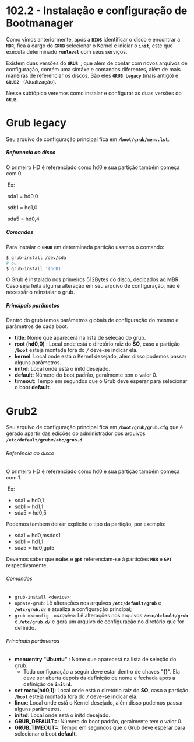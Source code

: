 # 102.2 - Instalação e configuração de Bootmanager

Como vimos anteriormente, após a **`BIOS`** identificar o disco e encontrar a **`MBR`**, fica a cargo do **`GRUB`** selecionar o Kernel e iniciar o **`init`**, este que executa determinado **`runlevel`** com seus serviços.

Existem duas versões do **`GRUB	`**, que além de contar com novos arquivos de configuração, contém uma sintáxe e comandos diferentes, além de mais maneiras de referênciar os discos. São eles **`GRUB Legacy`** (mais antigo) e **`GRUB2 `** (Atualização).

Nesse subtópico veremos como instalar e configurar as duas versões do **`GRUB`**.



# Grub legacy

Seu arquivo de configuração principal fica em **`/boot/grub/menu.lst`**.



##### Referencia ao disco

O primeiro HD é referenciado como hd0 e sua partição também começa com 0. 

​	Ex:

​		 sda1 = hd0,0

​		 sdb1 = hd1,0

​		 sda5 = hd0,4



##### Comandos

Para instalar o **`GRUB`** em determinada partição usamos o comando:

```bash
$ grub-install /dev/sda
# ou
$ grub-install '(hd0)'
```

O Grub é instalado nos primeiros 512Bytes do disco, dedicados ao MBR. Caso seja feita alguma alteração em seu arquivo de configuração, não é necessário reinstalar o grub.



##### Principais parâmetos

Dentro do grub temos parâmetros globais de configuração do mesmo e parâmetros de cada boot.

- **title**: Nome que aparecerá na lista de seleção do grub.
- **root (hd0,0)** : Local onde está o diretório raiz do **SO**, caso a partição **`/boot`** esteja montada fora do **`/`** deve-se indicar ela.
- **kernel**: Local onde está o Kernel desejado, além disso podemos passar alguns parâmetros.
- **initrd**: Local onde está o initd desejado.
- **default**: Número do boot padrão, geralmente tem o valor 0.
- **timeout**: Tempo em segundos que o Grub deve esperar para selecionar o boot **default**.



# Grub2

Seu arquivo de configuração principal fica em **`/boot/grub/grub.cfg`** que é gerado apartir das edições do administrador dos arquivos **`/etc/default/grub`**e**`/etc/grub.d`**. 



###### Referência ao disco

O primeiro HD é referenciado como hd0 e sua partição também começa com 1. 

​	Ex:

- sda1 = hd0,1
- sdb1 = hd1,1
- sda5 = hd0,5



Podemos também deixar explicito o tipo da partição, por exemplo:



- sda1 = hd0,msdos1 
- sdb1 = hd1,1
- sda5 = hd0,gpt5



Devemos saber que **`msdos`** e **`gpt`** referenciam-se à partições **`MBR`** e **`GPT`** respectivamente.



###### Comandos

- `grub-install <device>`;
- `update-grub`: Lê alterações nos arquivos **`/etc/default/grub`** e **`/etc/grub.d/`** e atualiza a configuração principal;
- `grub-mkconfig -o`*arquivo*: Lê alterações nos arquivos **`/etc/default/grub`** e **`/etc/grub.d/`** e gera um arquivo de configuração no diretório que for definido.







###### Principais parâmetros

- **menuentry "Ubuntu"** : Nome que aparecerá na lista de seleção do grub.
  - Toda configuração a seguir deve estar dentro de chaves "**{}**". Ela deve ser aberta depois da definição de nome e fechada após a definição de **`initrd`**.
- **set root=(hd0,1)**: Local onde está o diretório raiz do **SO**, caso a partição **`/boot`** esteja montada fora do **`/`** deve-se indicar ela.
- **linux**: Local onde está o Kernel desejado, além disso podemos passar alguns parâmetros.
- **initrd**: Local onde está o initd desejado.
- **GRUB_DEFAULT=**: Número do boot padrão, geralmente tem o valor 0.
- **GRUB_TIMEOUT=**: Tempo em segundos que o Grub deve esperar para selecionar o boot **default**.

